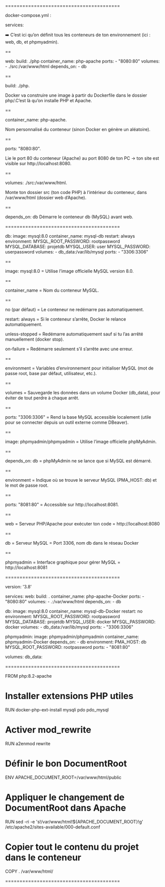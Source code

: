 ========================================

docker-compose.yml :

services:

➡️ C’est ici qu’on définit tous les conteneurs de ton environnement (ici : web, db, et phpmyadmin).

==

  web:
    build: ./php
    container_name: php-apache
    ports:
      - "8080:80"
    volumes:
      - ./src:/var/www/html
    depends_on:
      - db

==

build: ./php.

Docker va construire une image à partir du Dockerfile dans le dossier php/.C’est là qu’on installe PHP et Apache.

==

container_name: php-apache.

Nom personnalisé du conteneur (sinon Docker en génère un aléatoire).

==

ports: "8080:80".

Lie le port 80 du conteneur (Apache) au port 8080 de ton PC → ton site est visible sur http://localhost:8080.

==

volumes: ./src:/var/www/html.

Monte ton dossier src (ton code PHP) à l’intérieur du conteneur, dans /var/www/html (dossier web d’Apache).

==

depends_on: db
Démarre le conteneur db (MySQL) avant web.

========================================

  db:
    image: mysql:8.0
    container_name: mysql-db
    restart: always
    environment:
      MYSQL_ROOT_PASSWORD: rootpassword
      MYSQL_DATABASE: projetdb
      MYSQL_USER: user
      MYSQL_PASSWORD: userpassword
    volumes:
      - db_data:/var/lib/mysql
    ports:
      - "3306:3306"

==

image: mysql:8.0 = Utilise l’image officielle MySQL version 8.0.

==

container_name = Nom du conteneur MySQL.

==

no (par défaut) = Le conteneur ne redémarre pas automatiquement.

restart: always = Si le conteneur s’arrête, Docker le relance automatiquement.

unless-stopped = Redémarre automatiquement sauf si tu l’as arrêté manuellement (docker stop).

on-failure = Redémarre seulement s’il s’arrête avec une erreur.

==

environment = Variables d’environnement pour initialiser MySQL (mot de passe root, base par défaut, utilisateur, etc.).

==

volumes = Sauvegarde les données dans un volume Docker (db_data), pour éviter de tout perdre à chaque arrêt.

==

ports: "3306:3306" = Rend la base MySQL accessible localement (utile pour se connecter depuis un outil externe comme DBeaver).

==

image: phpmyadmin/phpmyadmin = Utilise l’image officielle phpMyAdmin.

==

depends_on: db = phpMyAdmin ne se lance que si MySQL est démarré.

==

environment = Indique où se trouve le serveur MySQL (PMA_HOST: db) et le mot de passe root.

==

ports: "8081:80" = Accessible sur http://localhost:8081.

==

web = Serveur PHP/Apache pour exécuter ton code = http://localhost:8080

==

db = Serveur MySQL = Port 3306, nom db dans le réseau Docker

==

phpmyadmin = Interface graphique pour gérer MySQL = http://localhost:8081

========================================

version: '3.8'

services:
  web:
    build: .
    container_name: php-apache-Docker
    ports:
      - "8080:80"
    volumes:
      - .:/var/www/html
    depends_on:
      - db

  db:
    image: mysql:8.0
    container_name: mysql-db-Docker
    restart: no
    environment:
      MYSQL_ROOT_PASSWORD: rootpassword
      MYSQL_DATABASE: projetdb
      MYSQL_USER: docker
      MYSQL_PASSWORD: docker
    volumes:
      - db_data:/var/lib/mysql
    ports:
      - "3306:3306"

  phpmyadmin:
    image: phpmyadmin/phpmyadmin
    container_name: phpmyadmin-Docker
    depends_on:
      - db
    environment:
      PMA_HOST: db
      MYSQL_ROOT_PASSWORD: rootpassword
    ports:
      - "8081:80"

volumes:
  db_data:

========================================

FROM php:8.2-apache

# Installer extensions PHP utiles
RUN docker-php-ext-install mysqli pdo pdo_mysql

# Activer mod_rewrite
RUN a2enmod rewrite

# Définir le bon DocumentRoot
ENV APACHE_DOCUMENT_ROOT=/var/www/html/public

# Appliquer le changement de DocumentRoot dans Apache
RUN sed -ri -e 's!/var/www/html!${APACHE_DOCUMENT_ROOT}!g' /etc/apache2/sites-available/000-default.conf

# Copier tout le contenu du projet dans le conteneur
COPY . /var/www/html/

========================================
